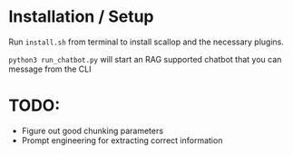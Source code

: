 # Installation / Setup

Run `install.sh` from terminal to install scallop and the necessary plugins.

`python3 run_chatbot.py` will start an RAG supported chatbot that you can message from the CLI

# TODO:
- Figure out good chunking parameters
- Prompt engineering for extracting correct information
